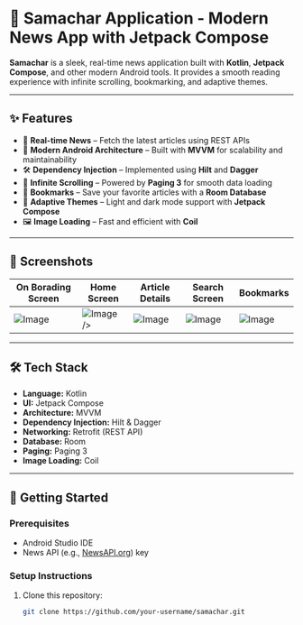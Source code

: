 # 📰 Samachar Application - Modern News App with Jetpack Compose

**Samachar** is a sleek, real-time news application built with **Kotlin**, **Jetpack Compose**, and other modern Android tools. It provides a smooth reading experience with infinite scrolling, bookmarking, and adaptive themes.

---

## ✨ Features

- 📰 **Real-time News** – Fetch the latest articles using REST APIs  
- 🧭 **Modern Android Architecture** – Built with **MVVM** for scalability and maintainability  
- 🛠️ **Dependency Injection** – Implemented using **Hilt** and **Dagger**  
- 🔄 **Infinite Scrolling** – Powered by **Paging 3** for smooth data loading  
- 📌 **Bookmarks** – Save your favorite articles with a **Room Database**  
- 🎨 **Adaptive Themes** – Light and dark mode support with **Jetpack Compose**  
- 🖼️ **Image Loading** – Fast and efficient with **Coil**

---

## 📸 Screenshots

| On Borading Screen | Home Screen | Article Details | Search Screen | Bookmarks |
|-------------|-------------|-------------|-----------------|------------|
| ![Image](https://github.com/user-attachments/assets/f7d8c4df-e696-4724-843f-fe973a2d05dc) |  ![Image]("https://github.com/user-attachments/assets/d83b0f85-6ab8-4ad0-936b-c91d70bc4508") /> | ![Image](https://github.com/user-attachments/assets/42d1d43f-de54-497f-89e8-d5bda61f3acc) | ![Image](https://github.com/user-attachments/assets/31cfef11-20d4-4725-b143-8943fb17fc87) | ![Image](https://github.com/user-attachments/assets/493c5207-d4b5-42af-82a9-4530a469306c) |

---

## 🛠️ Tech Stack

- **Language:** Kotlin  
- **UI:** Jetpack Compose  
- **Architecture:** MVVM  
- **Dependency Injection:** Hilt & Dagger  
- **Networking:** Retrofit (REST API)  
- **Database:** Room  
- **Paging:** Paging 3  
- **Image Loading:** Coil  

---

## 🚀 Getting Started

### Prerequisites
- Android Studio IDE  
- News API (e.g., [NewsAPI.org](https://newsapi.org)) key

### Setup Instructions

1. Clone this repository:
   ```bash
   git clone https://github.com/your-username/samachar.git
